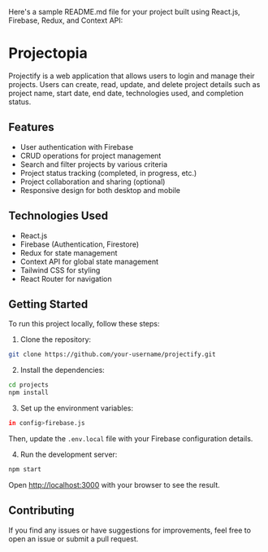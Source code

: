 Here's a sample README.md file for your project built using React.js, Firebase, Redux, and Context API:

# Projectopia

Projectify is a web application that allows users to login and manage their projects. Users can create, read, update, and delete project details such as project name, start date, end date, technologies used, and completion status.

## Features

- User authentication with Firebase
- CRUD operations for project management
- Search and filter projects by various criteria
- Project status tracking (completed, in progress, etc.)
- Project collaboration and sharing (optional)
- Responsive design for both desktop and mobile

## Technologies Used

- React.js
- Firebase (Authentication, Firestore)
- Redux for state management
- Context API for global state management
- Tailwind CSS for styling
- React Router for navigation

## Getting Started

To run this project locally, follow these steps:

1. Clone the repository:

```bash
git clone https://github.com/your-username/projectify.git
```

2. Install the dependencies:

```bash
cd projects
npm install
```

3. Set up the environment variables:

```bash
in config>firebase.js
```

Then, update the `.env.local` file with your Firebase configuration details.

4. Run the development server:

```bash
npm start
```

Open [http://localhost:3000](http://localhost:3000) with your browser to see the result.


## Contributing

If you find any issues or have suggestions for improvements, feel free to open an issue or submit a pull request.


